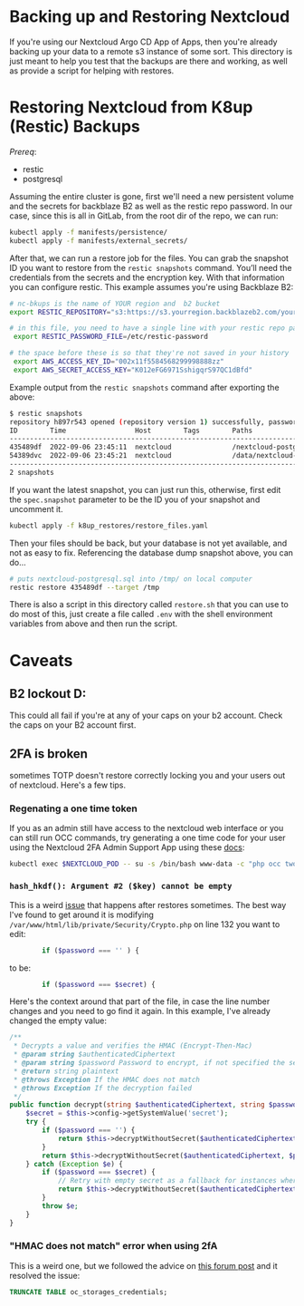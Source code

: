 # Backing up and Restoring Nextcloud

If you're using our Nextcloud Argo CD App of Apps, then you're already backing up your data to a remote s3 instance of some sort. This directory is just meant to help you test that the backups are there and working, as well as provide a script for helping with restores.

# Restoring Nextcloud from K8up (Restic) Backups

*Prereq*:
- restic
- postgresql

Assuming the entire cluster is gone, first we'll need a new persistent volume and the secrets for backblaze B2 as well as the restic repo password. In our case, since this is all in GitLab, from the root dir of the repo, we can run:

```bash
kubectl apply -f manifests/persistence/
kubectl apply -f manifests/external_secrets/
```

After that, we can run a restore job for the files. You can grab the snapshot ID you want to restore from the `restic snapshots` command. You’ll need the credentials from the secrets and the encryption key. With that information you can configure restic. This example assumes you're using Backblaze B2:

```bash
# nc-bkups is the name of YOUR region and  b2 bucket
export RESTIC_REPOSITORY="s3:https://s3.yourregion.backblazeb2.com/yourb2bucketname"

# in this file, you need to have a single line with your restic repo password. Make sure it's `chmod`ed to 600 and has only your user as the group.
 export RESTIC_PASSWORD_FILE=/etc/restic-password

# the space before these is so that they're not saved in your history
 export AWS_ACCESS_KEY_ID="002x11f5584568299998888zz"
 export AWS_SECRET_ACCESS_KEY="K012eFG6971SshigqrS97QC1dBfd"
```

Example output from the `restic snapshots` command after exporting the above:

```bash
$ restic snapshots
repository h897r543 opened (repository version 1) successfully, password is correct
ID        Time                 Host        Tags        Paths
--------------------------------------------------------------------------------
435489df  2022-09-06 23:45:11  nextcloud               /nextcloud-postgresql.sql
54389dvc  2022-09-06 23:45:21  nextcloud               /data/nextcloud-files
--------------------------------------------------------------------------------
2 snapshots
```

If you want the latest snapshot, you can just run this, otherwise, first edit the `spec.snapshot` parameter to be the ID you of your snapshot and uncomment it.

```bash
kubectl apply -f k8up_restores/restore_files.yaml
```

Then your files should be back, but your database is not yet available, and not as easy to fix. Referencing the database dump snapshot above, you can do...

```bash
# puts nextcloud-postgresql.sql into /tmp/ on local computer
restic restore 435489df --target /tmp
```

There is also a script in this directory called `restore.sh` that you can use
to do most of this, just create a file called `.env` with the shell environment
variables from above and then run the script.


# Caveats

## B2 lockout D:

This could all fail if you're at any of your caps on your b2 account.
Check the caps on your B2 account first.

## 2FA is broken

sometimes TOTP doesn't restore correctly locking you and your users out of nextcloud. Here's a few tips.

### Regenating a one time token

If you as an admin still have access to the nextcloud web interface or you can still run OCC commands, try generating a one time code for your user using the Nextcloud 2FA Admin Support App using these [docs](https://nextcloud-twofactor-admin.readthedocs.io/en/latest/Admin%20Documentation/):

```bash
kubectl exec $NEXTCLOUD_POD -- su -s /bin/bash www-data -c "php occ twofactorauth:admin:generate-code $USER_NAME"
```

### `hash_hkdf(): Argument #2 ($key) cannot be empty`
This is a weird [issue](https://github.com/nextcloud/server/issues/34012#issuecomment-1363010835) that happens after restores sometimes. The best way I've found to get around it is modifying `/var/www/html/lib/private/Security/Crypto.php` on line 132 you want to edit:

```php
		if ($password === '' ) {
```

to be:


```php
		if ($password === $secret) {
```

Here's the context around that part of the file, in case the line number changes and you need to go find it again. In this example, I've already changed the empty value:

```php
/**
 * Decrypts a value and verifies the HMAC (Encrypt-Then-Mac)
 * @param string $authenticatedCiphertext
 * @param string $password Password to encrypt, if not specified the secret from config.php will be taken
 * @return string plaintext
 * @throws Exception If the HMAC does not match
 * @throws Exception If the decryption failed
 */
public function decrypt(string $authenticatedCiphertext, string $password = ''): string {
	$secret = $this->config->getSystemValue('secret');
	try {
		if ($password === '') {
			return $this->decryptWithoutSecret($authenticatedCiphertext, $secret);
		}
		return $this->decryptWithoutSecret($authenticatedCiphertext, $password);
	} catch (Exception $e) {
		if ($password === $secret) {
			// Retry with empty secret as a fallback for instances where the secret might not have been set by accident
			return $this->decryptWithoutSecret($authenticatedCiphertext, '');
		}
		throw $e;
	}
}
```

### "HMAC does not match" error when using 2fA

This is a weird one, but we followed the advice on [this forum post](https://help.nextcloud.com/t/external-storage-hmac-does-not-match/7771/10) and it resolved the issue:

```sql
TRUNCATE TABLE oc_storages_credentials;
```
